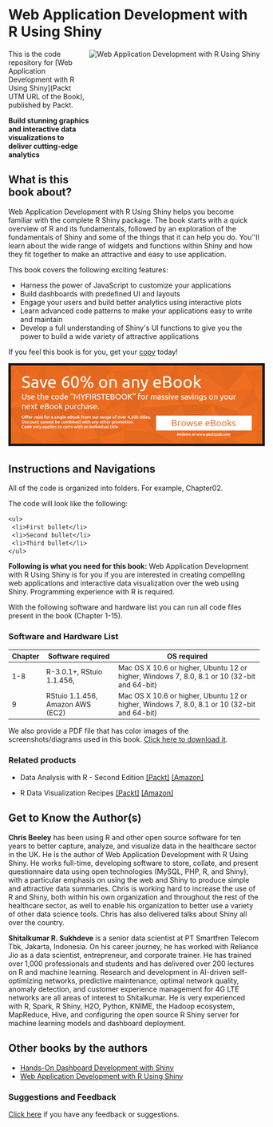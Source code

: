 # Web Application Development with R Using Shiny

<a href="https://www.packtpub.com/web-development/web-application-development-r-using-shiny-third-edition?utm_source=github&utm_medium=repository&utm_campaign=9781788993128"><img src="https://www.packtpub.com/sites/default/files/B10166.png" alt="Web Application Development with R Using Shiny" height="256px" align="right"></a>

This is the code repository for [Web Application Development with R Using Shiny](Packt UTM URL of the Book), published by Packt.

**Build stunning graphics and interactive data visualizations to deliver cutting-edge analytics**

## What is this book about?
Web Application Development with R Using Shiny helps you become familiar with the complete R Shiny package. The book starts with a quick overview of R and its fundamentals, followed by an exploration of the fundamentals of Shiny and some of the things that it can help you do. You’'ll learn about the wide range of widgets and functions within Shiny and how they fit together to make an attractive and easy to use application.

This book covers the following exciting features: 
* Harness the power of JavaScript to customize your applications
* Build dashboards with predefined UI and layouts
* Engage your users and build better analytics using interactive plots
* Learn advanced code patterns to make your applications easy to write and maintain
* Develop a full understanding of Shiny's UI functions to give you the power to build a wide variety of attractive applications

If you feel this book is for you, get your [copy](https://www.amazon.com/dp/10DigitISBN) today!

<a href="https://www.packtpub.com/?utm_source=github&utm_medium=banner&utm_campaign=GitHubBanner"><img src="https://raw.githubusercontent.com/PacktPublishing/GitHub/master/GitHub.png" 
alt="https://www.packtpub.com/" border="5" /></a>


## Instructions and Navigations
All of the code is organized into folders. For example, Chapter02.

The code will look like the following:
```
<ul>
 <li>First bullet</li>
 <li>Second bullet</li>
 <li>Third bullet</li>
</ul>
```

**Following is what you need for this book:**
Web Application Development with R Using Shiny is for you if you are interested in creating compelling web applications and interactive data visualization over the web using Shiny. Programming experience with R is required.

With the following software and hardware list you can run all code files present in the book (Chapter 1-15).

### Software and Hardware List

| Chapter  | Software required                   | OS required                        |
| -------- | ------------------------------------| -----------------------------------|
| 1-8        | R-3.0.1+, RStuio 1.1.456,                 | Mac OS X 10.6 or higher, Ubuntu 12 or higher, Windows 7, 8.0, 8.1 or 10 (32-bit and 64-bit) |
| 9        | RStuio 1.1.456, Amazon AWS (EC2)            | Mac OS X 10.6 or higher, Ubuntu 12 or higher, Windows 7, 8.0, 8.1 or 10 (32-bit and 64-bit) |


We also provide a PDF file that has color images of the screenshots/diagrams used in this book. [Click here to download it](https://www.packtpub.com/sites/default/files/downloads/9781788993128_ColorImages.pdf).


### Related products <Other books you may enjoy>
* Data Analysis with R - Second Edition [[Packt]](https://www.packtpub.com/big-data-and-business-intelligence/data-analysis-r-second-edition?utm_source=github&utm_medium=repository&utm_campaign=9781788393720) [[Amazon]](https://www.amazon.com/dp/1788393724)

* R Data Visualization Recipes [[Packt]](https://www.packtpub.com/big-data-and-business-intelligence/r-data-visualization-recipes?utm_source=github&utm_medium=repository&utm_campaign=9781788398312) [[Amazon]](https://www.amazon.com/dp/1788398319)

## Get to Know the Author(s)
**Chris Beeley**
has been using R and other open source software for ten years to better capture, analyze, and visualize data in the healthcare sector in the UK. He is the author of Web Application Development with R Using Shiny. He works full-time, developing software to store, collate, and present questionnaire data using open technologies (MySQL, PHP, R, and Shiny), with a particular emphasis on using the web and Shiny to produce simple and attractive data summaries. Chris is working hard to increase the use of R and Shiny, both within his own organization and throughout the rest of the healthcare sector, as well to enable his organization to better use a variety of other data science tools. Chris has also delivered talks about Shiny all over the country.

**Shitalkumar R. Sukhdeve**
is a senior data scientist at PT Smartfren Telecom Tbk, Jakarta, Indonesia. On his career journey, he has worked with Reliance Jio as a data scientist, entrepreneur, and corporate trainer. He has trained over 1,000 professionals and students and has delivered over 200 lectures on R and machine learning. Research and development in AI-driven self-optimizing networks, predictive maintenance, optimal network quality, anomaly detection, and customer experience management for 4G LTE networks are all areas of interest to Shitalkumar. He is very experienced with R, Spark, R Shiny, H2O, Python, KNIME, the Hadoop ecosystem, MapReduce, Hive, and configuring the open source R Shiny server for machine learning models and dashboard deployment.


## Other books by the authors
* [Hands-On Dashboard Development with Shiny](https://www.packtpub.com/big-data-and-business-intelligence/hands-dashboard-development-shiny?utm_source=github&utm_medium=repository&utm_campaign=9781789611557)
* [Web Application Development with R Using Shiny](https://www.packtpub.com/web-development/web-application-development-r-using-shiny?utm_source=github&utm_medium=repository&utm_campaign=9781783284474)

### Suggestions and Feedback
[Click here](https://docs.google.com/forms/d/e/1FAIpQLSdy7dATC6QmEL81FIUuymZ0Wy9vH1jHkvpY57OiMeKGqib_Ow/viewform) if you have any feedback or suggestions.
